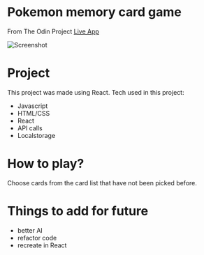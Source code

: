# Pokemon memory card game
From The Odin Project
[Live App](https://twnisa.github.io/odin_memory_game/)

![Screenshot](./weatherApp.png)

# Project
This project was made using React.
Tech used in this project:
  - Javascript
  - HTML/CSS
  - React
  - API calls
  - Localstorage

# How to play?
Choose cards from the card list that have not been picked before.


# Things to add for future
- better AI
- refactor code
- recreate in React


